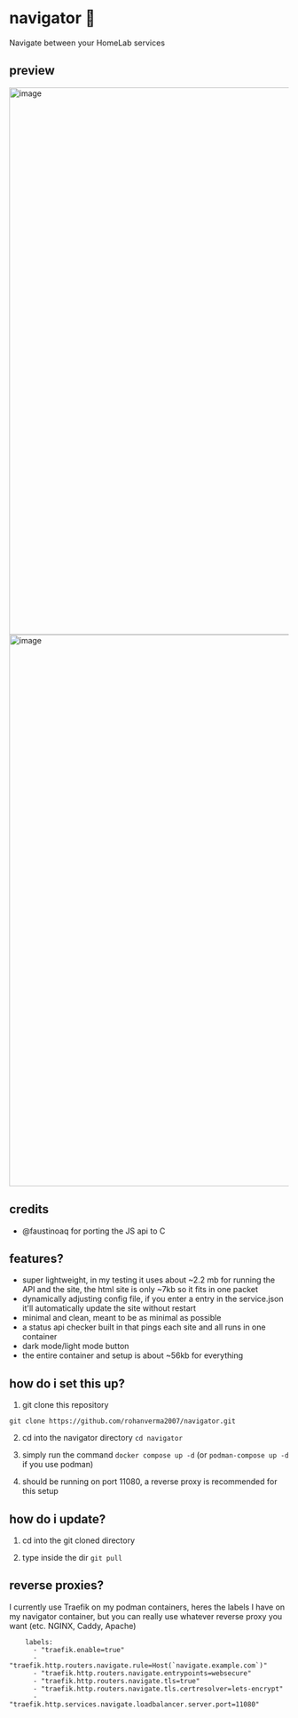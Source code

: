 # navigator 🧭
Navigate between your HomeLab services

## preview
<img width="1774" height="985" alt="image" src="https://github.com/user-attachments/assets/e58bcbae-1867-4333-b386-e1728629a2ed" />
<img width="1777" height="993" alt="image" src="https://github.com/user-attachments/assets/d560cdaf-1d22-4dcd-9f86-6127ca7ae369" />

## credits
- @faustinoaq for porting the JS api to C

## features?
- super lightweight, in my testing it uses about ~2.2 mb for running the API and the site, the html site is only ~7kb so it fits in one packet
- dynamically adjusting config file, if you enter a entry in the service.json it'll automatically update the site without restart
- minimal and clean, meant to be as minimal as possible
- a status api checker built in that pings each site and all runs in one container
- dark mode/light mode button
- the entire container and setup is about ~56kb for everything

## how do i set this up?
1. git clone this repository
```
git clone https://github.com/rohanverma2007/navigator.git
```
2. cd into the navigator directory `cd navigator`

3. simply run the command `docker compose up -d` (or `podman-compose up -d` if you use podman)

4. should be running on port 11080, a reverse proxy is recommended for this setup

## how do i update?

1. cd into the git cloned directory

2. type inside the dir `git pull`

## reverse proxies?
I currently use Traefik on my podman containers, heres the labels I have on my navigator container, but you can really use whatever reverse proxy you want (etc. NGINX, Caddy, Apache)
```
    labels:
      - "traefik.enable=true"
      - "traefik.http.routers.navigate.rule=Host(`navigate.example.com`)"
      - "traefik.http.routers.navigate.entrypoints=websecure"
      - "traefik.http.routers.navigate.tls=true"
      - "traefik.http.routers.navigate.tls.certresolver=lets-encrypt"
      - "traefik.http.services.navigate.loadbalancer.server.port=11080"
```
